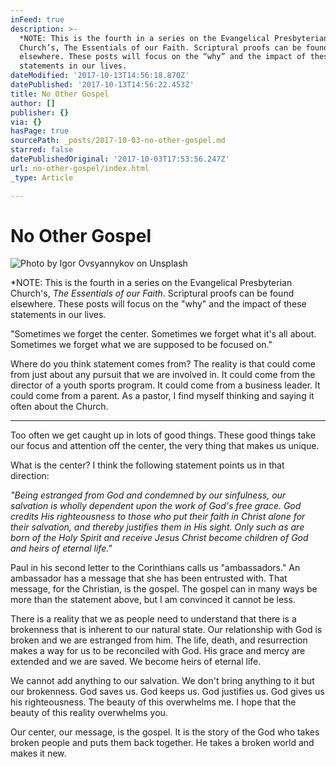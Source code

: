 ```yaml
---
inFeed: true
description: >-
  *NOTE: This is the fourth in a series on the Evangelical Presbyterian
  Church’s, The Essentials of our Faith. Scriptural proofs can be found
  elsewhere. These posts will focus on the “why” and the impact of these
  statements in our lives.
dateModified: '2017-10-13T14:56:18.870Z'
datePublished: '2017-10-13T14:56:22.453Z'
title: No Other Gospel
author: []
publisher: {}
via: {}
hasPage: true
sourcePath: _posts/2017-10-03-no-other-gospel.md
starred: false
datePublishedOriginal: '2017-10-03T17:53:56.247Z'
url: no-other-gospel/index.html
_type: Article

---
```

# No Other Gospel
![Photo by Igor Ovsyannykov on Unsplash](https://the-grid-user-content.s3-us-west-2.amazonaws.com/a2c9a981-80c4-4711-a805-355bd1bdaa2d.jpg)

\*NOTE: This is the fourth in a series on the Evangelical Presbyterian Church's, _The Essentials of our Faith_. Scriptural proofs can be found elsewhere. These posts will focus on the "why" and the impact of these statements in our lives.

"Sometimes we forget the center. Sometimes we forget what it's all about. Sometimes we forget what we are supposed to be focused on."

Where do you think statement comes from? The reality is that could come from just about any pursuit that we are involved in. It could come from the director of a youth sports program. It could come from a business leader. It could come from a parent. As a pastor, I find myself thinking and saying it often about the Church.

---

Too often we get caught up in lots of good things. These good things take our focus and attention off the center, the very thing that makes us unique.

What is the center? I think the following statement points us in that direction:

_"Being estranged from God and condemned by our sinfulness, our salvation is wholly dependent upon the work of God's free grace. God credits His righteousness to those who put their faith in Christ alone for their salvation, and thereby justifies them in His sight. Only such as are born of the Holy Spirit and receive Jesus Christ become children of God and heirs of eternal life."_

Paul in his second letter to the Corinthians calls us "ambassadors." An ambassador has a message that she has been entrusted with. That message, for the Christian, is the gospel. The gospel can in many ways be more than the statement above, but I am convinced it cannot be less.

There is a reality that we as people need to understand that there is a brokenness that is inherent to our natural state. Our relationship with God is broken and we are estranged from him. The life, death, and resurrection makes a way for us to be reconciled with God. His grace and mercy are extended and we are saved. We become heirs of eternal life.

We cannot add anything to our salvation. We don't bring anything to it but our brokenness. God saves us. God keeps us. God justifies us. God gives us his righteousness. The beauty of this overwhelms me. I hope that the beauty of this reality overwhelms you.

Our center, our message, is the gospel. It is the story of the God who takes broken people and puts them back together. He takes a broken world and makes it new.